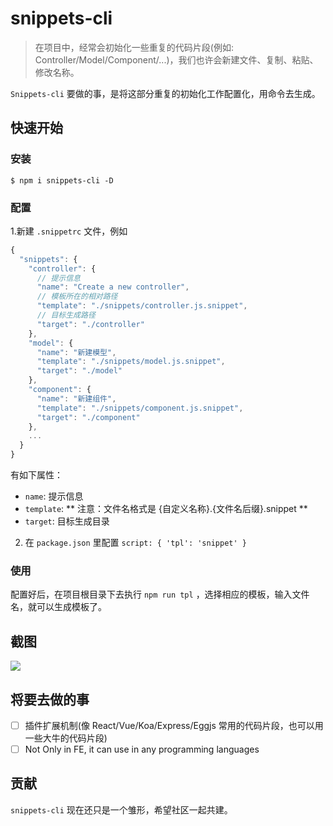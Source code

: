 # snippets-cli
> 在项目中，经常会初始化一些重复的代码片段(例如: Controller/Model/Component/...)，我们也许会新建文件、复制、粘贴、修改名称。

`Snippets-cli` 要做的事，是将这部分重复的初始化工作配置化，用命令去生成。


## 快速开始
### 安装
```
$ npm i snippets-cli -D
```

### 配置
1.新建 `.snippetrc` 文件，例如

```js
{
  "snippets": {
    "controller": {
      // 提示信息
      "name": "Create a new controller",
      // 模板所在的相对路径
      "template": "./snippets/controller.js.snippet",
      // 目标生成路径
      "target": "./controller"
    },
    "model": {
      "name": "新建模型",
      "template": "./snippets/model.js.snippet",
      "target": "./model"
    },
    "component": {
      "name": "新建组件",
      "template": "./snippets/component.js.snippet",
      "target": "./component"
    },
    ...
  }
}
```

有如下属性：

- `name`: 提示信息
- `template`: ** 注意：文件名格式是 {自定义名称}.{文件名后缀}.snippet **
- `target`: 目标生成目录

2. 在 `package.json` 里配置 `script: { 'tpl': 'snippet' }`

### 使用
配置好后，在项目根目录下去执行 `npm run tpl` ，选择相应的模板，输入文件名，就可以生成模板了。

## 截图
![](https://user-images.githubusercontent.com/13595509/44296557-db9c3400-a2f3-11e8-9a30-bc2c66c542d0.png)

## 将要去做的事
- [ ] 插件扩展机制(像 React/Vue/Koa/Express/Eggjs 常用的代码片段，也可以用一些大牛的代码片段)
- [ ] Not Only in FE, it can use in any programming languages

## 贡献
`snippets-cli` 现在还只是一个雏形，希望社区一起共建。
